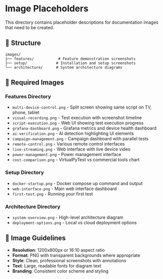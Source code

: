 # Image Placeholders

This directory contains placeholder descriptions for documentation images that need to be created.

## 📁 Structure

```
images/
├── features/           # Feature demonstration screenshots
├── setup/             # Installation and setup screenshots
└── architecture/      # System architecture diagrams
```

## 📸 Required Images

### Features Directory
- `multi-device-control.png` - Split screen showing same script on TV, phone, tablet
- `visual-recording.png` - Test execution with screenshot timeline
- `script-execution.png` - Web UI showing test execution progress
- `grafana-dashboard.png` - Grafana metrics and device health dashboard
- `ai-verification.png` - AI detection highlighting UI elements
- `campaign-management.png` - Campaign dashboard with parallel tests
- `remote-control.png` - Various remote control interfaces
- `live-streaming.png` - Web interface with live device video
- `power-management.png` - Power management interface
- `cost-comparison.png` - VirtualPyTest vs commercial tools chart

### Setup Directory
- `docker-startup.png` - Docker compose up command and output
- `web-interface.png` - Main web interface dashboard
- `first-test.png` - Running your first test

### Architecture Directory
- `system-overview.png` - High-level architecture diagram
- `deployment-options.png` - Local vs cloud deployment options

## 📝 Image Guidelines

- **Resolution**: 1200x800px or 16:10 aspect ratio
- **Format**: PNG with transparent backgrounds where appropriate
- **Style**: Clean, professional screenshots with annotations
- **Text**: Large, readable fonts for diagram text
- **Branding**: Consistent color scheme and styling
